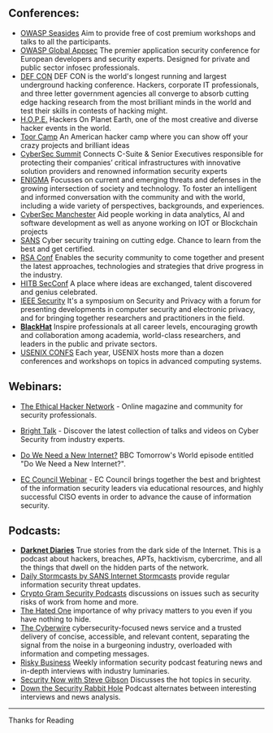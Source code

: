 ## Conferences:

-   [OWASP Seasides](https://www.owaspseasides.com/) Aim to provide free of cost premium workshops and talks to all the participants. 
-   [OWASP Global Appsec](https://www.globalappsec.org/) The premier application security conference for European developers and security experts. Designed for private and public sector infosec professionals.
-   [DEF CON](https://defcon.org/) DEF CON is the world's longest running and largest underground hacking conference. Hackers, corporate IT professionals, and three letter government agencies all converge to absorb cutting edge hacking research from the most brilliant minds in the world and test their skills in contests of hacking might.
-   [H.O.P.E.](https://hope.net/) Hackers On Planet Earth, one of the most creative and diverse hacker events in the world.
-   [Toor Camp](http://toorcamp.toorcon.net/) An American hacker camp where you can show off your crazy projects and brilliant ideas
-   [CyberSec Summit](https://cybersummitusa.com/2017-boston/) Connects C-Suite & Senior Executives responsible for protecting their companies’ critical infrastructures with innovative solution providers and renowned information security experts
-   [ENIGMA](https://www.usenix.org/conference/enigma2017#main%5C) Focusses on current and emerging threats and defenses in the growing intersection of society and technology. To foster an intelligent and informed conversation with the community and with the world, including a wide variety of perspectives, backgrounds, and experiences.
-   [CyberSec Manchester](https://infosec-conferences.com/events-in-2019/cyber-security-manchester/) Aid people working in data analytics, AI and software development as well as anyone working on IOT or Blockchain projects
-   [SANS](https://www.sans.org/event/miami-2019) Cyber security training on cutting edge. Chance to learn from the best and get certified.
-   [RSA Conf](https://www.rsaconference.com/events/us19) Enables the security community to come together and present the latest approaches, technologies and strategies that drive progress in the industry.
-   [HITB SecConf](https://conference.hitb.org/) A place where ideas are exchanged, talent discovered and genius celebrated.
-   [IEEE Security](https://www.ieee-security.org/TC/SP2019/) It's a symposium on Security and Privacy with a forum for presenting developments in computer security and electronic privacy, and for bringing together researchers and practitioners in the field. 
-   [**BlackHat**](https://blackhat.com/) Inspire professionals at all career levels, encouraging growth and collaboration among academia, world-class researchers, and leaders in the public and private sectors.
-   [USENIX CONFS](https://www.usenix.org/conferences) Each year, USENIX hosts more than a dozen conferences and workshops on topics in advanced computing systems. 

## Webinars:
-   [The Ethical Hacker Network](https://ethicalhacker.net/) - Online magazine and community for security professionals.

-   [Bright Talk](https://www.brighttalk.com/topic/cyber-security/) - Discover the latest collection of talks and videos on Cyber Security from industry experts.

 -   [Do We Need a New Internet?](http://www.bbc.co.uk/programmes/p05y10x8) BBC Tomorrow's World episode entitled "Do We Need a New Internet?".

-   [EC Council Webinar](https://ciso.eccouncil.org/webinars/) - EC Council brings together the best and brightest of the information security leaders via educational resources, and highly successful CISO events in order to advance the cause of information security.

## Podcasts:

-   [**Darknet Diaries**](https://darknetdiaries.com/) True stories from the dark side of the Internet. This is a podcast about hackers, breaches, APTs, hacktivism, cybercrime, and all the things that dwell on the hidden parts of the network.
-   [Daily Stormcasts by SANS Internet Stormcasts](https://isc.sans.edu/podcast.html#stormcast) provide regular information security threat updates.
-   [Crypto Gram Security Podcasts](https://crypto-gram.libsyn.com/) discussions on issues such as security risks of work from home and more.
-   [The Hated One](https://www.youtube.com/channel/UCjr2bPAyPV7t35MvcgT3W8Q) importance of why privacy matters to you even if you have nothing to hide.
-   [The Cyberwire](https://www.thecyberwire.com/podcasts/) cybersecurity-focused news service and a trusted delivery of concise, accessible, and relevant content, separating the signal from the noise in a burgeoning industry, overloaded with information and competing messages.
-   [Risky Business](http://risky.biz/netcasts/risky-business) Weekly information security podcast featuring news and in-depth interviews with industry luminaries.
-   [Security Now with Steve Gibson](https://twit.tv/shows/security-now) Discusses the hot topics in security.
-   [Down the Security Rabbit Hole](http://podcast.wh1t3rabbit.net/) Podcast alternates between interesting interviews and news analysis.

---------
Thanks for Reading
